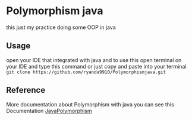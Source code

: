 # Polymorphism java
this just my practice doing some OOP in java

## Usage 
open your IDE that integrated with java and to use this open terminal on your IDE and type this command or just copy and paste into your terminal ```git clone https://github.com/ryanda9910/Polymorphismjava.git```

## Reference 
More documentation about Polymorphism with java you can see this Documentation [JavaPolymorphism](https://www.w3schools.com/java/java_polymorphism.asp)

